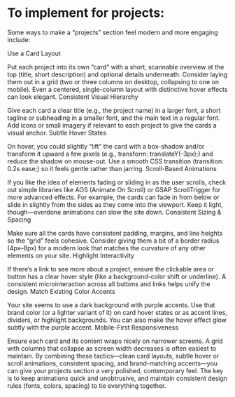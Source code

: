 # To implement for projects:

Some ways to make a “projects” section feel modern and more engaging include:

Use a Card Layout

Put each project into its own “card” with a short, scannable overview at the top (title, short description) and optional details underneath.
Consider laying them out in a grid (two or three columns on desktop, collapsing to one on mobile). Even a centered, single-column layout with distinctive hover effects can look elegant.
Consistent Visual Hierarchy

Give each card a clear title (e.g., the project name) in a larger font, a short tagline or subheading in a smaller font, and the main text in a regular font.
Add icons or small imagery if relevant to each project to give the cards a visual anchor.
Subtle Hover States

On hover, you could slightly “lift” the card with a box-shadow and/or transform it upward a few pixels (e.g., transform: translateY(-3px);) and reduce the shadow on mouse-out.
Use a smooth CSS transition (transition: 0.2s ease;) so it feels gentle rather than jarring.
Scroll-Based Animations

If you like the idea of elements fading or sliding in as the user scrolls, check out simple libraries like AOS (Animate On Scroll) or GSAP ScrollTrigger for more advanced effects.
For example, the cards can fade in from below or slide in slightly from the sides as they come into the viewport. Keep it light, though—overdone animations can slow the site down.
Consistent Sizing & Spacing

Make sure all the cards have consistent padding, margins, and line heights so the “grid” feels cohesive.
Consider giving them a bit of a border radius (4px–8px) for a modern look that matches the curvature of any other elements on your site.
Highlight Interactivity

If there’s a link to see more about a project, ensure the clickable area or button has a clear hover style (like a background-color shift or underline).
A consistent microinteraction across all buttons and links helps unify the design.
Match Existing Color Accents

Your site seems to use a dark background with purple accents. Use that brand color (or a lighter variant of it) on card hover states or as accent lines, dividers, or highlight backgrounds.
You can also make the hover effect glow subtly with the purple accent.
Mobile-First Responsiveness

Ensure each card and its content wraps nicely on narrower screens.
A grid with columns that collapse as screen width decreases is often easiest to maintain.
By combining these tactics—clean card layouts, subtle hover or scroll animations, consistent spacing, and brand-matching accents—you can give your projects section a very polished, contemporary feel. The key is to keep animations quick and unobtrusive, and maintain consistent design rules (fonts, colors, spacing) to tie everything together.






